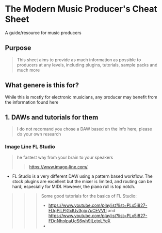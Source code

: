 # The Modern Music Producer's Cheat Sheet
A guide/resource for music producers

## Purpose
> This sheet aims to provide as much information as possible to producers at any levels, including plugins, tutorials, sample packs and much more

## What genere is this for?
While this is mostly for electronic musicians, any producer may benefit from the information found here

## 1. DAWs and tutorials for them
> I do not recomand you chose a DAW based on the info here, please do your own research

### Image Line FL Studio

> he fastest way from your brain to your speakers
>> https://www.image-line.com/

- FL Studio is a very different DAW using a pattern based workflow. The stock plugins are excellent but the mixer is limited, and routing can be hard, especially for MIDI. However, the piano roll is top notch. 

>>> Some good tutorials for the basics of FL Studio:
>>> - https://www.youtube.com/playlist?list=PLx5i827-FDqPiLPjGxlUv3gjq7uCEVVfl and https://www.youtube.com/playlist?list=PLx5i827-FDqNhplpaUcS6wh9lLetoLYeX
>>> - 
